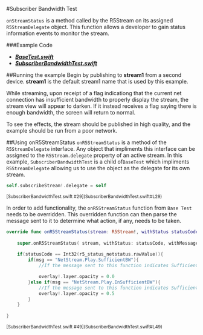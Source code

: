 #Subscriber Bandwidth Test

`onStreamStatus` is a method called by the R5Stream on its assigned `R5StreamDelegate` object. This function allows a developer to gain status information events to monitor the stream.

###Example Code
- ***[BaseTest.swift](../BaseTest.Swift)***
- ***[SubscriberBandwidthTest.swift](SubscriberBandwidthTest.swift)***

##Running the example
Begin by publishing to **stream1** from a second device.  **stream1** is the default stream1 name that is used by this example.

While streaming, upon receipt of a flag indicationg that the current net connection has insufficient bandwidth to properly display the stream, the stream view will appear to darken. If it instead receives a flag saying there is enough bandwidth, the screen will return to normal.

To see the effects, the stream should be published in high quality, and the example should be run from a poor network.

##Using onR5StreamStatus
`onR5StreamStatus` is a method of the `R5StreamDelegate` interface. Any object that impliments this interface can be assigned to the `R5Stream.delegate` property of an active stream. In this example, `SubscriberBandwidthTest` is a child of`BaseTest` which impliments `R5StreamDelegate` allowing us to use the object as the delegate for its own stream.

```Swift
self.subscribeStream!.delegate = self
```
<sub>
[SubscriberBandwidthTest.swift #29](SubscriberBandwidthTest.swift#L29)
</sub>

In order to add functionality, the `onR5StreamStatus` function from `Base Test` needs to be overridden. This overridden function can then parse the message sent to it to determine what action, if any, needs to be taken.

```Swift
override func onR5StreamStatus(stream: R5Stream!, withStatus statusCode: Int32, withMessage msg: String!) {
        
	super.onR5StreamStatus( stream, withStatus: statusCode, withMessage: msg)
        
	if(statusCode == Int32(r5_status_netstatus.rawValue)){
		if(msg == "NetStream.Play.SufficientBW"){
            //If the message sent to this function indicates Sufficient Bandwidth, make the black overlay comeletely transparent    

			overlay!.layer.opacity = 0.0
		}else if(msg == "NetStream.Play.InSufficientBW"){
            //If the message sent to this function indicates Sufficient Bandwidth, make the black overlay half visible, visually dimming the screen.
			overlay!.layer.opacity = 0.5
		}
	}
        
}
```
<sub>
[SubscriberBandwidthTest.swift #49](SubscriberBandwidthTest.swift#L49)
</sub>